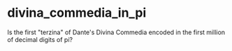 # divina_commedia_in_pi
Is the first "terzina" of Dante's Divina Commedia encoded in the first million of decimal digits of pi?
